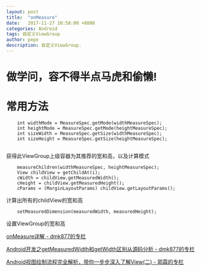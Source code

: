 ```yaml
---
layout: post
title:  "onMeasure"
date:   2017-11-27 10:58:00 +0800
categories: Android
tags: 自定义ViewGroup
author: pepe
description: 自定义ViewGroup.
---
```


做学问，容不得半点马虎和偷懒!
============


# 常用方法

~~~
    int widthMode = MeasureSpec.getMode(widthMeasureSpec);  
    int heightMode = MeasureSpec.getMode(heightMeasureSpec);  
    int sizeWidth = MeasureSpec.getSize(widthMeasureSpec);  
    int sizeHeight = MeasureSpec.getSize(heightMeasureSpec); 
	
~~~
获得此ViewGroup上级容器为其推荐的宽和高，以及计算模式 	

~~~
	measureChildren(widthMeasureSpec, heightMeasureSpec);  
	View childView = getChildAt(i);  
    cWidth = childView.getMeasuredWidth();  
    cHeight = childView.getMeasuredHeight();  
    cParams = (MarginLayoutParams) childView.getLayoutParams(); 
~~~
计算出所有的childView的宽和高  	

~~~	
    setMeasuredDimension(measuredWidth, measuredHeight);
~~~
设置ViewGroup的宽和高	














[onMeasure详解 - dmk877的专栏](http://blog.csdn.net/dmk877/article/details/49558367)

[Android开发之getMeasuredWidth和getWidth区别从源码分析 - dmk877的专栏](http://blog.csdn.net/dmk877/article/details/49734869)

[Android视图绘制流程完全解析，带你一步步深入了解View(二) - 郭霖的专栏](http://blog.csdn.net/guolin_blog/article/details/16330267)
